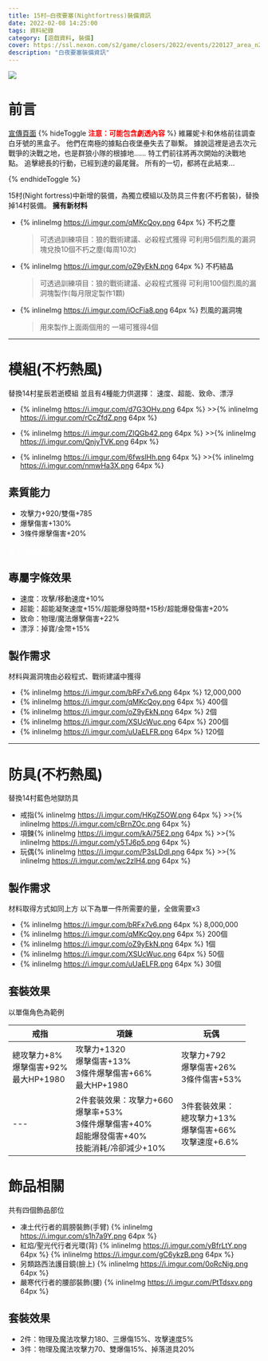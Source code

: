 ```yaml
---
title: 15村—白夜要塞(Nightfortress)裝備資訊
date: 2022-02-08 14:25:00
tags: 資料紀錄
category: [遊戲資料, 裝備]
cover: https://ssl.nexon.com/s2/game/closers/2022/events/220127_area_n2wa7/visual/bg_visual.png
description: "白夜要塞裝備資訊"
---
```

![](https://ssl.nexon.com/s2/game/closers/2022/events/220127_area_n2wa7/visual/bg_visual.png)

# 前言
[宣傳頁面](https://closers.nexon.com/events2022/0127/nightfortress)
{% hideToggle <font color=#ff0000><b>注意：可能包含劇透內容</b></font> %}
維羅妮卡和休格前往調查白牙號的黑盒子。
他們在南極的據點白夜堡壘失去了聯繫。
據說這裡是過去次元戰爭的決戰之地，也是群狼小隊的根據地……
特工們前往將再次開始的決戰地點。
追擊總長的行動，已經到達的最尾聲。
所有的一切，都將在此結束...


{% endhideToggle %}

15村(Night fortress)中新增的裝備，為獨立模組以及防具三件套(不朽套裝)，替換掉14村裝備。
**擁有新材料**
+ {% inlineImg https://i.imgur.com/qMKcQoy.png 64px %} 不朽之塵
	> 可透過訓練項目：狼的戰術建議、必殺程式獲得
	> 可利用5個烈風的漏洞塊兌換10個不朽之塵(每周10次)
+ {% inlineImg https://i.imgur.com/oZ9yEkN.png 64px %} 不朽結晶
	> 可透過訓練項目：狼的戰術建議、必殺程式獲得
	> 可利用100個烈風的漏洞塊製作(每月限定製作1顆)
+ {% inlineImg https://i.imgur.com/iOcFia8.png 64px %} 烈風的漏洞塊
	> 用來製作上面兩個用的
	> 一場可獲得4個
---
# 模組(不朽熱風)
替換14村星辰若逝模組
並且有4種能力供選擇： 速度、超能、致命、漂浮
+ {% inlineImg https://i.imgur.com/d7G3OHv.png 64px %} >>{% inlineImg https://i.imgur.com/rCcZfdZ.png 64px %}

+ {% inlineImg https://i.imgur.com/ZlQGb42.png 64px %} >>{% inlineImg https://i.imgur.com/QnjyTVK.png 64px %}

+ {% inlineImg https://i.imgur.com/6fwslHh.png 64px %} >>{% inlineImg https://i.imgur.com/nmwHa3X.png 64px %}


## 素質能力
+ 攻擊力+920/雙傷+785
+ 爆擊傷害+130%
+ 3條件爆擊傷害+20%

<font color=#ffffff> 基本攻擊修練+Lv.5(2019/07/11~2022/01/27) </font>
## 專屬字條效果
+ 速度：攻擊/移動速度+10%
+ 超能：超能凝聚速度+15%/超能爆發時間+15秒/超能爆發傷害+20%
+ 致命：物理/魔法爆擊傷害+22%
+ 漂浮：掉寶/金幣+15%

## 製作需求
材料與漏洞塊由必殺程式、戰術建議中獲得

+ {% inlineImg https://i.imgur.com/bRFx7v6.png 64px %} 12,000,000
+ {% inlineImg https://i.imgur.com/qMKcQoy.png 64px %} 400個
+ {% inlineImg https://i.imgur.com/oZ9yEkN.png 64px %} 2個
+ {% inlineImg https://i.imgur.com/XSUcWuc.png 64px %} 200個
+ {% inlineImg https://i.imgur.com/uUaELFR.png 64px %} 120個

---
# 防具(不朽熱風)
替換14村藍色地獄防具

+ 戒指{% inlineImg https://i.imgur.com/HKgZ5OW.png 64px %} >>{% inlineImg https://i.imgur.com/cBrnZOc.png 64px %}
+ 項鍊{% inlineImg https://i.imgur.com/kAi75E2.png 64px %} >>{% inlineImg https://i.imgur.com/y5TJ6p5.png 64px %}
+ 玩偶{% inlineImg https://i.imgur.com/P3sLDdI.png 64px %} >>{% inlineImg https://i.imgur.com/wc2zlH4.png 64px %}

## 製作需求
材料取得方式如同上方
以下為單一件所需要的量，全做需要x3

+ {% inlineImg https://i.imgur.com/bRFx7v6.png 64px %} 8,000,000
+ {% inlineImg https://i.imgur.com/qMKcQoy.png 64px %} 200個
+ {% inlineImg https://i.imgur.com/oZ9yEkN.png 64px %} 1個
+ {% inlineImg https://i.imgur.com/XSUcWuc.png 64px %} 50個
+ {% inlineImg https://i.imgur.com/uUaELFR.png 64px %} 30個

## 套裝效果
以單傷角色為範例

|戒指|項鍊|玩偶|
|---|---|---|
|總攻擊力+8% <br> 爆擊傷害+92% <br> 最大HP+1980|攻擊力+1320 <br> 爆擊傷害+13% <br> 3條件爆擊傷害+66% <br> 最大HP+1980|攻擊力+792 <br> 爆擊傷害+26% <br> 3條件傷害+53%|
|---|2件套裝效果：攻擊力+660<br>爆擊率+53% <br>3條件爆擊傷害+40% <br>超能爆發傷害+40% <br>技能消耗/冷卻減少+10%|3件套裝效果： <br>總攻擊力+13%<br>爆擊傷害+66%<br>攻擊速度+6.6% |

# 飾品相關
共有四個飾品部位
+ 凍土代行者的肩膀裝飾(手臂) {% inlineImg https://i.imgur.com/s1h7a9Y.png 64px %}
+ 紅焰/聖光代行者光環(背) {% inlineImg https://i.imgur.com/yBfrLtY.png 64px %} {% inlineImg https://i.imgur.com/gC6ykzB.png 64px %}
+ 另類路西法護目鏡(臉上) {% inlineImg https://i.imgur.com/0oRcNig.png 64px %}
+ 嚴寒代行者的腰部裝飾(腰) {% inlineImg https://i.imgur.com/PtTdsxv.png 64px %} 
## 套裝效果
+ 2件：物理及魔法攻擊力180、三爆傷15%、攻擊速度5%
+ 3件：物理及魔法攻擊力70、雙爆傷15%、掉落道具20%
